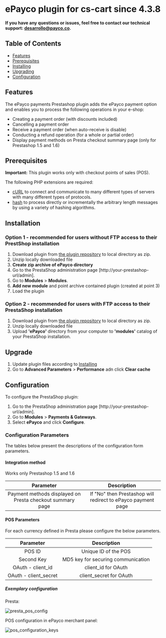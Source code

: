 # ePayco plugin for cs-cart since 4.3.8

**If you have any questions or issues, feel free to contact our technical support: desarrollo@payco.co.**


## Table of Contents

* [Features](#features)
* [Prerequisites](#prerequisites) 
* [Installing](#installation)
* [Upgrading](#upgrade)
* [Configuration](#configuration)

## Features
The ePayco payments Prestashop plugin adds the ePayco payment option and enables you to process the following operations in your e-shop:

* Creating a payment order (with discounts included)
* Cancelling a payment order
* Receive a payment order (when auto-receive is disable)
* Conducting a refund operation (for a whole or partial order)
* Display payment methods on Presta checkout summary page (only for Prestashop 1.5 and 1.6)

## Prerequisites

**Important:** This plugin works only with checkout points of sales (POS).

The following PHP extensions are required:

* [cURL][ext1] to connect and communicate to many different types of servers with many different types of protocols.
* [hash][ext2] to process directly or incrementally the arbitrary length messages by using a variety of hashing algorithms.

## Installation

### Option 1 - recommended for users without FTP access to their PrestShop installation

1. Download plugin from [the plugin repository](https://github.com/ePayco/plugin_prestashop) to local directory as zip.
2. Unzip locally downloaded file
3. **Create zip archive of ePayco directory**
4. Go to the PrestaShop administration page [http://your-prestashop-url/admin].
5. Go to **Modules** > **Modules**.
6. **Add new module** and point archive contained plugin (created at point 3)
7. Load the plugin

### Option 2 - recommended for users with FTP access to their PrestaShop installation
1. Download plugin from [the plugin repository](https://github.com/ePayco/plugin_prestashop) to local directory as zip.
2. Unzip locally downloaded file
3. Upload **'ePayco'** directory from your computer to **'modules'** catalog of your PrestaShop installation.

## Upgrade

1. Update plugin files according to [Installing](#installation)
2. Go to **Advanced Parameters** > **Performance** adn click **Clear cache** 

## Configuration

To configure the PrestaShop plugin:

1. Go to the PrestaShop administration page [http://your-prestashop-url/admin].
2. Go to **Modules** > **Payments & Gateways**.
3. Select **ePayco** and click **Configure**.


### Configuration Parameters

The tables below present the descriptions of the configuration form parameters.

#### Integration method
Works only Prestashop 1.5 and 1.6

| Parameter | Description | 
|:---------:|:-----------:|
|Payment methods displayed on Presta checkout summary page|If "No" then Prestashop will redirect to ePayco payment page|


#### POS Parameters

For each currency defined in Presta please configure the below parameters.

| Parameter | Description | 
|:---------:|:-----------:|
|POS ID|Unique ID of the POS|
|Second Key|MD5 key for securing communication|
|OAuth - client_id|client_id for OAuth|
|OAuth - client_secret|client_secret for OAuth|

##### Exemplary configuration

Presta:

![presta_pos_config][img1]

POS configuration in ePayco merchant panel:

![pos_configuration_keys][img2]

<!--LINKS-->

<!--external links:-->
[ext1]: http://php.net/manual/en/book.curl.php
[ext2]: http://php.net/manual/en/book.hash.php

<!--images:-->
[img1]: https://raw.github.com/ePayco/plugin_prestashop/master/readme_images/presta_pos_config.png
[img2]: https://raw.github.com/ePayco/plugin_prestashop/master/readme_images/pos_configuration_keys.png